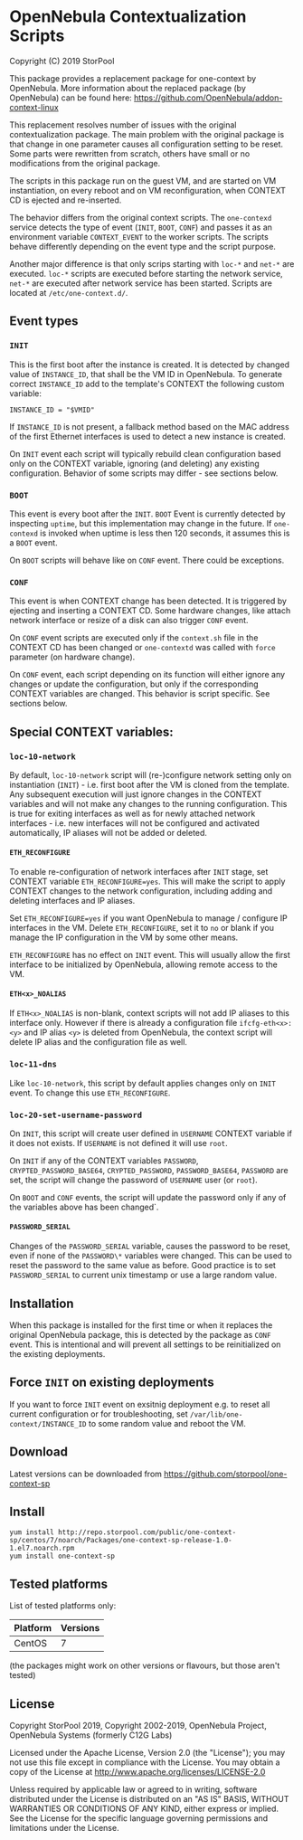 # OpenNebula Contextualization Scripts

Copyright (C) 2019 StorPool

This package provides a replacement package for one-context by OpenNebula.
More information about the replaced package (by OpenNebula) can be found here:
https://github.com/OpenNebula/addon-context-linux

This replacement resolves number of issues with the original contextualization
package. The main problem with the original package is that change in one
parameter causes all configuration setting to be reset.  Some parts were
rewritten from scratch, others have small or no modifications from the original
package.

The scripts in this package run on the guest VM, and are started on VM
instantiation, on every reboot and on VM reconfiguration, when CONTEXT CD is
ejected and re-inserted.

The behavior differs from the original context scripts. The `one-contexd`
service detects the type of event (`INIT`, `BOOT`, `CONF`) and passes it as an
environment variable `CONTEXT_EVENT` to the worker scripts. The scripts behave
differently depending on the event type and the script purpose.

Another major difference is that only scrips starting with `loc-*` and `net-*`
are executed. `loc-*` scripts are executed before starting the network service,
`net-*` are executed after network service has been started. Scripts are
located at `/etc/one-context.d/`.


## Event types

### `INIT`

This is the first boot after the instance is created. It is detected by changed
value of `INSTANCE_ID`, that shall be the VM ID in OpenNebula. To generate
correct `INSTANCE_ID` add to the template's CONTEXT the following custom
variable:

```
INSTANCE_ID = "$VMID"
```

If `INSTANCE_ID` is not present, a fallback method based on the MAC address of
the first Ethernet interfaces is used to detect a new instance is created.

On `INIT` event each script will typically rebuild clean configuration based
only on the CONTEXT variable, ignoring (and deleting) any existing
configuration. Behavior of some scripts may differ - see sections below.

### `BOOT`

This event is every boot after the `INIT`. `BOOT` Event is currently detected
by inspecting `uptime`, but this implementation may change in the future. If
`one-contexd` is invoked when uptime is less then 120 seconds, it assumes this
is a `BOOT` event.

On `BOOT` scripts will behave like on `CONF` event. There could be exceptions.

### `CONF`

This event is when CONTEXT change has been detected. It is triggered by
ejecting and inserting a CONTEXT CD. Some hardware changes, like attach network
interface or resize of a disk can also trigger `CONF` event.

On `CONF` event scripts are executed only if the `context.sh` file in the CONTEXT CD
has been changed or `one-contextd` was called with `force` parameter (on
hardware change).

On `CONF` event, each script depending on its function will either ignore any
changes or update the configuration, but only if the corresponding CONTEXT
variables are changed. This behavior is script specific. See sections below.


## Special CONTEXT variables:

### `loc-10-network`

By default, `loc-10-network` script will (re-)configure network setting only on
instantiation (`INIT`) - i.e. first boot after the VM is cloned from the
template. Any subsequent execution will just ignore changes in the CONTEXT
variables and will not make any changes to the running configuration. This is
true for exiting interfaces as well as for newly attached network interfaces -
i.e. new interfaces will not be configured and activated automatically, IP
aliases will not be added or deleted.

#### `ETH_RECONFIGURE`

To enable re-configuration of network interfaces after `INIT` stage, set
CONTEXT variable `ETH_RECONFIGURE=yes`. This will make the script to apply
CONTEXT changes to the network configuration, including adding and deleting
interfaces and IP aliases.

Set `ETH_RECONFIGURE=yes` if you want OpenNebula to manage / configure IP
interfaces in the VM. Delete `ETH_RECONFIGURE`, set it to `no` or blank if you
manage the IP configuration in the VM by some other means.

`ETH_RECONFIGURE` has no effect on `INIT` event. This will usually allow the
first interface to be initialized by OpenNebula, allowing remote access to the
VM.

#### `ETH<x>_NOALIAS`

If `ETH<x>_NOALIAS` is non-blank, context scripts will not add IP aliases to
this interface only. However if there is already a configuration file
`ifcfg-eth<x>:<y>` and IP alias `<y>` is deleted from OpenNebula, the context
script will delete IP alias and the configuration file as well.

### `loc-11-dns`

Like `loc-10-network`, this script by default applies changes only on `INIT`
event. To change this use `ETH_RECONFIGURE`.

### `loc-20-set-username-password`

On `INIT`, this script will create user defined in `USERNAME` CONTEXT variable
if it does not exists. If `USERNAME` is not defined it will use `root`.

On `INIT` if any of the CONTEXT variables `PASSWORD`,
`CRYPTED_PASSWORD_BASE64`, `CRYPTED_PASSWORD`, `PASSWORD_BASE64`, `PASSWORD`
are set, the script will change the password of `USERNAME` user (or `root`).

On `BOOT` and `CONF` events, the script will update the password only if any of
the variables above has been changed`.

#### `PASSWORD_SERIAL`

Changes of the `PASSWORD_SERIAL` variable, causes the password to be reset,
even if none of the `PASSWORD\*` variables were changed. This can be used to
reset the password to the same value as before.  Good practice is to set
`PASSWORD_SERIAL` to current unix timestamp or use a large random value.


## Installation

When this package is installed for the first time or when it replaces the
original OpenNebula package, this is detected by the package as `CONF` event.
This is intentional and will prevent all settings to be reinitialized on the
existing deployments.

## Force `INIT` on existing deployments

If you want to force `INIT` event on exsitnig deployment e.g. to reset all
current configuration or for troubleshooting, set
`/var/lib/one-context/INSTANCE_ID` to some random value and reboot the VM.


## Download

Latest versions can be downloaded from https://github.com/storpool/one-context-sp


## Install

```
yum install http://repo.storpool.com/public/one-context-sp/centos/7/noarch/Packages/one-context-sp-release-1.0-1.el7.noarch.rpm
yum install one-context-sp
```

## Tested platforms

List of tested platforms only:

| Platform                        | Versions                               |
|---------------------------------|----------------------------------------|
| CentOS                          | 7                                      |

(the packages might work on other versions or flavours, but those aren't tested)


## License

Copyright StorPool 2019,
Copyright 2002-2019, OpenNebula Project, OpenNebula Systems (formerly C12G Labs)

Licensed under the Apache License, Version 2.0 (the "License"); you may
not use this file except in compliance with the License. You may obtain
a copy of the License at http://www.apache.org/licenses/LICENSE-2.0

Unless required by applicable law or agreed to in writing, software
distributed under the License is distributed on an "AS IS" BASIS,
WITHOUT WARRANTIES OR CONDITIONS OF ANY KIND, either express or implied.
See the License for the specific language governing permissions and
limitations under the License.
